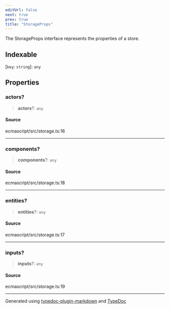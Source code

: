 ```yaml
---
editUrl: false
next: true
prev: true
title: "StorageProps"
---
```


The StorageProps interface represents the properties of a store.

## Indexable

 \[`key`: `string`\]: `any`

## Properties

### actors?

> **actors**?: `any`

#### Source

ecmascript/src/storage.ts:16

***

### components?

> **components**?: `any`

#### Source

ecmascript/src/storage.ts:18

***

### entities?

> **entities**?: `any`

#### Source

ecmascript/src/storage.ts:17

***

### inputs?

> **inputs**?: `any`

#### Source

ecmascript/src/storage.ts:19

***

Generated using [typedoc-plugin-markdown](https://www.npmjs.com/package/typedoc-plugin-markdown) and [TypeDoc](https://typedoc.org/)
